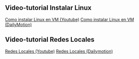## Video-tutorial Instalar Linux 
[Como instalar Linux en VM (Youtube)](https://youtu.be/vAyuHYrCz0o)
[Como instalar Linux en VM (DailyMotion)](https://dai.ly/k3N4cvsGqBtMJBCvcR8)

## Video-tutorial Redes Locales
[Redes Locales (Youtube)](https://youtu.be/fU6QOrmXWYQ)
[Redes Locales (Dailymotion)](https://dai.ly/kKbdptvbR0PuNVCvfv6)
